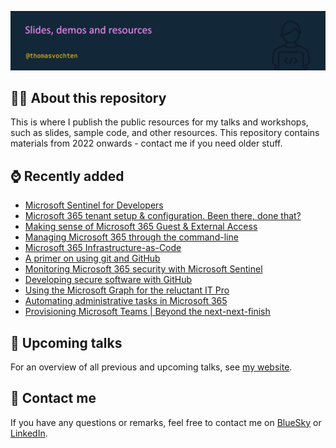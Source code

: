 ![Thomas Vochten](README.png)

## 🧑‍💻 About this repository

This is where I publish the public resources for my talks and workshops, such as slides, sample code, and other resources. This repository contains materials from 2022 onwards - contact me if you need older stuff.

## ⌚ Recently added

- [Microsoft Sentinel for Developers](sentinel4devs/README.md)
- [Microsoft 365 tenant setup & configuration. Been there, done that?](m365-tenantconfig/README.md)
- [Making sense of Microsoft 365 Guest & External Access](m365-guest-ext/README.md)
- [Managing Microsoft 365 through the command-line](m365-cmdline/README.md)
- [Microsoft 365 Infrastructure-as-Code](m365-infrastructure-as-code/README.md)
- [A primer on using git and GitHub](git-github/README.md)
- [Monitoring Microsoft 365 security with Microsoft Sentinel](m365-sentinel/README.md)
- [Developing secure software with GitHub](devsec-github/README.md)
- [Using the Microsoft Graph for the reluctant IT Pro](msgraph-itpro/README.md)
- [Automating administrative tasks in Microsoft 365](automation-itpro/README.md)
- [Provisioning Microsoft Teams | Beyond the next-next-finish](teamsprov-itpro/README.md)

## 📅 Upcoming talks

For an overview of all previous and upcoming talks, see [my website](https://thomasvochten.com/speaking).

## 📧 Contact me

If you have any questions or remarks, feel free to contact me on [BlueSky](https://bsky.app/profile/thomasvochten.com) or [LinkedIn](https://www.linkedin.com/in/thomasvochten/).
